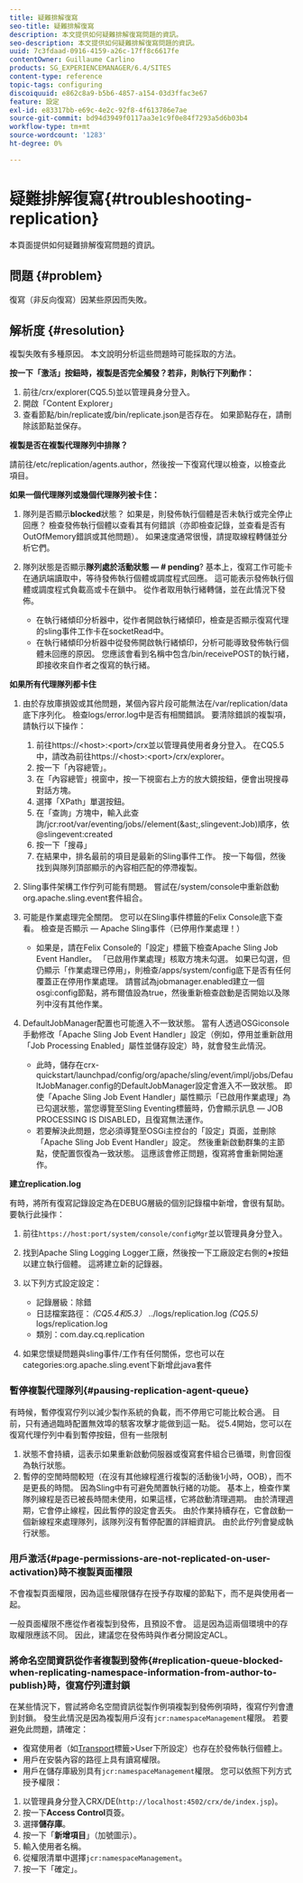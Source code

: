 ```yaml
---
title: 疑難排解復寫
seo-title: 疑難排解復寫
description: 本文提供如何疑難排解復寫問題的資訊。
seo-description: 本文提供如何疑難排解復寫問題的資訊。
uuid: 7c3fdaad-0916-4159-a26c-17ff8c6617fe
contentOwner: Guillaume Carlino
products: SG_EXPERIENCEMANAGER/6.4/SITES
content-type: reference
topic-tags: configuring
discoiquuid: e862c8a9-b5b6-4857-a154-03d3ffac3e67
feature: 設定
exl-id: e83317bb-e69c-4e2c-92f8-4f613786e7ae
source-git-commit: bd94d3949f0117aa3e1c9f0e84f7293a5d6b03b4
workflow-type: tm+mt
source-wordcount: '1283'
ht-degree: 0%

---
```


# 疑難排解復寫{#troubleshooting-replication}

本頁面提供如何疑難排解復寫問題的資訊。

## 問題 {#problem}

復寫（非反向復寫）因某些原因而失敗。

## 解析度 {#resolution}

複製失敗有多種原因。 本文說明分析這些問題時可能採取的方法。

**按一下「激活」按鈕時，複製是否完全觸發？若非，則執行下列動作：**

1. 前往/crx/explorer(CQ5.5)並以管理員身分登入。
1. 開啟「Content Explorer」
1. 查看節點/bin/replicate或/bin/replicate.json是否存在。 如果節點存在，請刪除該節點並保存。

**複製是否在複製代理隊列中排隊？**

請前往/etc/replication/agents.author，然後按一下復寫代理以檢查，以檢查此項目。

**如果一個代理隊列或幾個代理隊列被卡住：**

1. 隊列是否顯示&#x200B;**blocked**&#x200B;狀態？ 如果是，則發佈執行個體是否未執行或完全停止回應？ 檢查發佈執行個體以查看其有何錯誤（亦即檢查記錄，並查看是否有OutOfMemory錯誤或其他問題）。 如果速度通常很慢，請提取線程轉儲並分析它們。
1. 隊列狀態是否顯示&#x200B;**隊列處於活動狀態 — # pending**? 基本上，復寫工作可能卡在通訊端讀取中，等待發佈執行個體或調度程式回應。 這可能表示發佈執行個體或調度程式負載高或卡在鎖中。 從作者取用執行緒轉儲，並在此情況下發佈。

   * 在執行緒傾印分析器中，從作者開啟執行緒傾印，檢查是否顯示復寫代理的sling事件工作卡在socketRead中。
   * 在執行緒傾印分析器中從發佈開啟執行緒傾印，分析可能導致發佈執行個體未回應的原因。 您應該會看到名稱中包含/bin/receivePOST的執行緒，即接收來自作者之復寫的執行緒。

**如果所有代理隊列都卡住**

1. 由於存放庫損毀或其他問題，某個內容片段可能無法在/var/replication/data底下序列化。 檢查logs/error.log中是否有相關錯誤。 要清除錯誤的複製項，請執行以下操作：

   1. 前往https://&lt;host>:&lt;port>/crx並以管理員使用者身分登入。 在CQ5.5中，請改為前往https://&lt;host>:&lt;port>/crx/explorer。
   1. 按一下「內容總管」。
   1. 在「內容總管」視窗中，按一下視窗右上方的放大鏡按鈕，便會出現搜尋對話方塊。
   1. 選擇「XPath」單選按鈕。
   1. 在「查詢」方塊中，輸入此查詢/jcr:root/var/eventing/jobs//element(&amp;ast;,slingevent:Job)順序，依@slingevent:created
   1. 按一下「搜尋」
   1. 在結果中，排名最前的項目是最新的Sling事件工作。 按一下每個，然後找到與隊列頂部顯示的內容相匹配的停滯複製。

1. Sling事件架構工作佇列可能有問題。 嘗試在/system/console中重新啟動org.apache.sling.event套件組合。
1. 可能是作業處理完全關閉。 您可以在Sling事件標籤的Felix Console底下查看。 檢查是否顯示 — Apache Sling事件（已停用作業處理！）

   * 如果是，請在Felix Console的「設定」標籤下檢查Apache Sling Job Event Handler。 「已啟用作業處理」核取方塊未勾選。 如果已勾選，但仍顯示「作業處理已停用」，則檢查/apps/system/config底下是否有任何覆蓋正在停用作業處理。 請嘗試為jobmanager.enabled建立一個osgi:config節點，將布爾值設為true，然後重新檢查啟動是否開始以及隊列中沒有其他作業。

1. DefaultJobManager配置也可能進入不一致狀態。 當有人透過OSGiconsole手動修改「Apache Sling Job Event Handler」設定（例如，停用並重新啟用「Job Processing Enabled」屬性並儲存設定）時，就會發生此情況。

   * 此時，儲存在crx-quickstart/launchpad/config/org/apache/sling/event/impl/jobs/DefaultJobManager.config的DefaultJobManager設定會進入不一致狀態。 即使「Apache Sling Job Event Handler」屬性顯示「已啟用作業處理」為已勾選狀態，當您導覽至Sling Eventing標籤時，仍會顯示訊息 — JOB PROCESSING IS DISABLED，且復寫無法運作。
   * 若要解決此問題，您必須導覽至OSGi主控台的「設定」頁面，並刪除「Apache Sling Job Event Handler」設定。 然後重新啟動群集的主節點，使配置恢復為一致狀態。 這應該會修正問題，復寫將會重新開始運作。

**建立replication.log**

有時，將所有復寫記錄設定為在DEBUG層級的個別記錄檔中新增，會很有幫助。 要執行此操作：

1. 前往`https://host:port/system/console/configMgr`並以管理員身分登入。
1. 找到Apache Sling Logging Logger工廠，然後按一下工廠設定右側的&#x200B;**+**&#x200B;按鈕以建立執行個體。 這將建立新的記錄器。
1. 以下列方式設定設定：

   * 記錄層級：除錯
   * 日誌檔案路徑：*（CQ5.4和5.3）* ../logs/replication.log *(CQ5.5)* logs/replication.log
   * 類別：com.day.cq.replication

1. 如果您懷疑問題與sling事件/工作有任何關係，您也可以在categories:org.apache.sling.event下新增此java套件

### 暫停複製代理隊列{#pausing-replication-agent-queue}

有時候，暫停復寫佇列以減少製作系統的負載，而不停用它可能比較合適。 目前，只有通過臨時配置無效埠的駭客攻擊才能做到這一點。 從5.4開始，您可以在復寫代理佇列中看到暫停按鈕，但有一些限制

1. 狀態不會持續，這表示如果重新啟動伺服器或復寫套件組合已循環，則會回復為執行狀態。
1. 暫停的空閒時間較短（在沒有其他線程進行複製的活動後1小時，OOB），而不是更長的時間。 因為Sling中有可避免閒置執行緒的功能。 基本上，檢查作業隊列線程是否已被長時間未使用，如果這樣，它將啟動清理週期。 由於清理週期，它會停止線程，因此暫停的設定會丟失。 由於作業持續存在，它會啟動一個新線程來處理隊列，該隊列沒有暫停配置的詳細資訊。 由於此佇列會變成執行狀態。

### 用戶激活{#page-permissions-are-not-replicated-on-user-activation}時不複製頁面權限

不會複製頁面權限，因為這些權限儲存在授予存取權的節點下，而不是與使用者一起。

一般頁面權限不應從作者複製到發佈，且預設不會。 這是因為這兩個環境中的存取權限應該不同。 因此，建議您在發佈時與作者分開設定ACL。

### 將命名空間資訊從作者複製到發佈{#replication-queue-blocked-when-replicating-namespace-information-from-author-to-publish}時，復寫佇列遭封鎖

在某些情況下，嘗試將命名空間資訊從製作例項複製到發佈例項時，復寫佇列會遭到封鎖。 發生此情況是因為複製用戶沒有`jcr:namespaceManagement`權限。 若要避免此問題，請確定：

* 復寫使用者（如[Transport](/help/sites-deploying/replication.md#replication-agents-configuration-parameters)標籤>User下所設定）也存在於發佈執行個體上。
* 用戶在安裝內容的路徑上具有讀寫權限。
* 用戶在儲存庫級別具有`jcr:namespaceManagement`權限。 您可以依照下列方式授予權限：

1. 以管理員身分登入CRX/DE(`http://localhost:4502/crx/de/index.jsp`)。
1. 按一下&#x200B;**Access Control**&#x200B;頁簽。
1. 選擇&#x200B;**儲存庫**。
1. 按一下「**新增項目**」（加號圖示）。
1. 輸入使用者名稱。
1. 從權限清單中選擇`jcr:namespaceManagement`。
1. 按一下「確定」。
